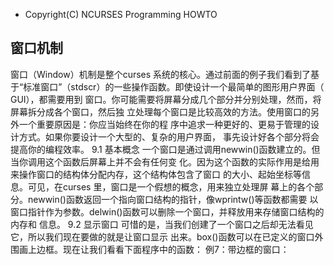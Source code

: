 * Copyright(C) NCURSES Programming HOWTO

## 窗口机制

窗口（Window）机制是整个curses 系统的核心。通过前面的例子我们看到了基于“标准窗口”（stdscr）的一些操作函数。即使设计一个最简单的图形用户界面（ GUI），都需要用到
窗口。你可能需要将屏幕分成几个部分并分别处理，然而，将屏幕拆分成各个窗口，然后独
立处理每个窗口是比较高效的方法。使用窗口的另外一个重要原因是：你应当始终在你的程
序中追求一种更好的、更易于管理的设计方式。如果你要设计一个大型的、复杂的用户界面，
事先设计好各个部分将会提高你的编程效率。
9.1 基本概念
一个窗口是通过调用newwin()函数建立的。但当你调用这个函数后屏幕上并不会有任何变
化。因为这个函数的实际作用是给用来操作窗口的结构体分配内存，这个结构体包含了窗口
的大小、起始坐标等信息。可见，在curses 里，窗口是一个假想的概念，用来独立处理屏
幕上的各个部分。newwin()函数返回一个指向窗口结构的指针，像wprintw()等函数都需要
以窗口指针作为参数。delwin()函数可以删除一个窗口，并释放用来存储窗口结构的内存和
信息。
9.2 显示窗口
可惜的是，当我们创建了一个窗口之后却无法看见它，所以我们现在要做的就是让窗口显示
出来。box()函数可以在已定义的窗口外围画上边框。现在让我们看看下面程序中的函数：
例7：带边框的窗口：
